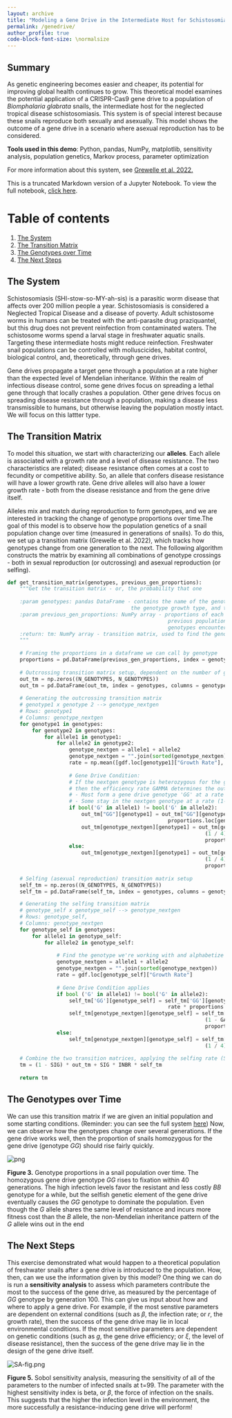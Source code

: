 ```yaml
---
layout: archive
title: "Modeling a Gene Drive in the Intermediate Host for Schistosomiasis, a Neglected Tropical Disease"
permalink: /genedrive/
author_profile: true
code-block-font-size: \normalsize
---
```


## Summary

As genetic engineering becomes easier and cheaper, its potential for improving global health continues to grow. This theoretical model examines the potential application of a CRISPR-Cas9 gene drive to a population of *Biomphalaria glabrata* snails, the intermediate host for the neglected tropical disease schistosomiasis. This system is of special interest because these snails reproduce both sexually and asexually. This model shows the outcome of a gene drive in a scenario where asexual reproduction has to be considered.

**Tools used in this demo**: Python, pandas, NumPy, matplotlib, sensitivity analysis, population genetics, Markov process, parameter optimization

For more information about this system, see [Grewelle et al. 2022.](https://journals.plos.org/plosntds/article?id=10.1371/journal.pntd.0010894)

This is a truncated Markdown version of a Jupyter Notebook. To view the full notebook, [click here](https://github.com/ChloeRickards/chloerickards.github.io/blob/master/files/GeneDriveModel_full.ipynb).

# Table of contents
1. [The System](#system)
2. [The Transition Matrix](#tm)
3. [The Genotypes over Time](#genotypes)
4. [The Next Steps](#nextsteps)


## The System <a name="system"></a>

Schistosomiasis (SHI-stow-so-MY-ah-sis) is a parasitic worm disease that affects over 200 million people a year. Schistosomiasis is considered a Neglected Tropical Disease and a disease of poverty. Adult schistosome worms in humans can be treated with the anti-parasite drug praziquantel, but this drug does not prevent reinfection from contaminated waters. The schistosome worms spend a larval stage in freshwater aquatic snails. Targeting these intermediate hosts might reduce reinfection. Freshwater snail populations can be controlled with molluscicides, habitat control, biological control, and, theoretically, through gene drives.

Gene drives propagate a target gene through a population at a rate higher than the expected level of Mendelian inheritance. Within the realm of infectious disease control, some gene drives focus on spreading a lethal gene through that locally crashes a population. Other gene drives focus on spreading disease resistance through a population, making a disease less transmissible to humans, but otherwise leaving the population mostly intact. We will focus on this lattter type.

## The Transition Matrix <a name="tm"></a>

To model this situation, we start with characterizing our **alleles**. Each allele is associated with a growth rate and a level of disease resistance. The two characteristics are related; disease resistance often comes at a cost to fecundity or competitive ability. So, an allele that confers disease resistance will have a lower growth rate. Gene drive alleles will also have a lower growth rate - both from the disease resistance and from the gene drive itself. 

Alleles mix and match during reproduction to form genotypes, and we are interested in tracking the change of genotype proportions over time.The goal of this model is to observe how the population genetics of a snail population change over time (measured in generations of snails). To do this, we set up a transition matrix (Grewelle et al. 2022), which tracks how genotypes change from one generation to the next. The following algorithm constructs the matrix by examining all combinations of genotype crossings - both in sexual reproduction (or outcrossing) and asexual reproduction (or selfing).

```python
def get_transition_matrix(genotypes, previous_gen_proportions):
    """Get the transition matrix - or, the probability that one 
 
    :param genotypes: pandas DataFrame - contains the name of the genotypes (as a combination of allele letters),
                                        the genotype growth type, and the genotype disease resistance
    :param previous_gen_proportions: NumPy array - proportions of each genotype in the total population, from the
                                                    previous population. Used to find the likelihood of that two
                                                    genotypes encounter each other in sexual reproduction
    :return: tm: NumPy array - transition matrix, used to find the genotype population proportions in the next generation
    """
        
    # Framing the proportions in a dataframe we can call by genotype
    proportions = pd.DataFrame(previous_gen_proportions, index = genotypes)
    
    # Outcrossing transition matrix setup, dependent on the number of genotypes in our system (N_GENOTYPES)
    out_tm = np.zeros((N_GENOTYPES, N_GENOTYPES))
    out_tm = pd.DataFrame(out_tm, index = genotypes, columns = genotypes)
    
    # Generating the outcrossing transition matrix
    # genotype1 x genotype 2 --> genotype_nextgen
    # Rows: genotype1
    # Columns: genotype_nextgen
    for genotype1 in genotypes:
        for genotype2 in genotypes:
            for allele1 in genotype1:
                for allele2 in genotype2:
                    genotype_nextgen = allele1 + allele2
                    genotype_nextgen = "".join(sorted(genotype_nextgen)) # alphabetize the genotype
                    rate = np.mean([gdf.loc[genotype1]["Growth Rate"], gdf.loc[genotype2]["Growth Rate"]])
                        
                    # Gene Drive Condition:
                    # If the nextgen genotype is heterozygous for the gene drive,
                    # then the efficiency rate GAMMA determines the outcomes
                    # - Most form a gene drive genotype 'GG' at a rate GAMMA
                    # - Some stay in the nextgen genotype at a rate (1-GAMMA)
                    if bool('G' in allele1) != bool('G' in allele2):
                        out_tm["GG"][genotype1] = out_tm["GG"][genotype1] + GAMMA * (1 / 4) * rate * 
                                                    proportions.loc[genotype1][0] * proportions.loc[genotype2][0]
                        out_tm[genotype_nextgen][genotype1] = out_tm[genotype_nextgen][genotype1] + (1 - GAMMA) *
                                                                (1 / 4) * rate * proportions.loc[genotype1][0] * 
                                                                proportions.loc[genotype2][0]
                    else:
                        out_tm[genotype_nextgen][genotype1] = out_tm[genotype_nextgen][genotype1] + 
                                                                (1 / 4) * rate * proportions.loc[genotype1][0] * 
                                                                proportions.loc[genotype2][0]
    
    # Selfing (asexual reproduction) transition matrix setup
    self_tm = np.zeros((N_GENOTYPES, N_GENOTYPES))
    self_tm = pd.DataFrame(self_tm, index = genotypes, columns = genotypes)

    # Generating the selfing transition matrix
    # genotype_self x genotype_self --> genotype_nextgen
    # Rows: genotype_self,
    # Columns: genotype_nextgen
    for genotype_self in genotypes:
        for allele1 in genotype_self:
            for allele2 in genotype_self:
            
                # Find the genotype we're working with and alphabetize it
                genotype_nextgen = allele1 + allele2
                genotype_nextgen = "".join(sorted(genotype_nextgen))
                rate = gdf.loc[genotype_self]["Growth Rate"]
            
                # Gene Drive Condition applies
                if bool ('G' in allele1) != bool('G' in allele2):
                    self_tm['GG'][genotype_self] = self_tm['GG'][genotype_self] + GAMMA * (1 / 4) * 
                                                    rate * proportions.loc[genotype_self][0]
                    self_tm[genotype_nextgen][genotype_self] = self_tm[genotype_nextgen][genotype_self] + 
                                                                (1 - GAMMA) * (1 / 4) * rate * 
                                                                proportions.loc[genotype_self][0]
                else:
                    self_tm[genotype_nextgen][genotype_self] = self_tm[genotype_nextgen][genotype_self] + 
                                                                (1 / 4) * rate * proportions.loc[genotype_self][0]
    
    # Combine the two transition matrices, applying the selfing rate (SIG) and the inbreeding cost (INBR)
    tm = (1 - SIG) * out_tm + SIG * INBR * self_tm
    
    return tm
```



## The Genotypes over Time <a name="genotypes"></a>

We can use this transition matrix if we are given an initial population and some starting conditions. (Reminder: you can see the full system [here](https://github.com/ChloeRickards/chloerickards.github.io/blob/master/files/GeneDriveModel_full.ipynb)) Now, we can observe how the genotypes change over several generations. If the gene drive works well, then the proportion of snails homozygous for the gene drive (genotype $GG$) should rise fairly quickly.

![png](notebooks_Snails_15_0.png)

**Figure 3.** Genotype proportions in a snail population over time. The homozygous gene drive genotype $GG$ rises to fixation within 40 generations. The high infection levels favor the resistant and less costly $BB$ genotype for a while, but the selfish genetic element of the gene drive eventually causes the $GG$ genotype to dominate the population. Even though the $G$ allele shares the same level of resistance and incurs more fitness cost than the $B$ allele, the non-Mendelian inheritance pattern of the $G$ allele wins out in the end

## The Next Steps <a name="nextsteps"></a>

This exercise demonstrated what would happen to a theoretical population of freshwater snails after a gene drive is introduced to the population. How, then, can we use the information given by this model? One thing we can do is run a **sensitivity analysis** to assess which parameters contribute the most to the success of the gene drive, as measured by the percentage of $GG$ genotype by generation 100. This can give us input about how and where to apply a gene drive. For example, if the most senstive parameters are dependent on external conditions (such as $\beta$, the infection rate; or $r$, the growth rate), then the success of the gene drive may lie in local environmental conditions. If the most sensitive parameters are dependent on genetic conditions (such as $g$, the gene drive efficiency; or $\xi$, the level of disease resistance), then the success of the gene drive may lie in the design of the gene drive itself.

![SA-fig.png](SA-fig.png)

**Figure 5.** Sobol sensitivity analysis, measuring the sensitivity of all of the parameters to the number of infected snails at t=99. The parameter with the highest sensitivity index is beta, or $\beta$, the force of infection on the snails. This suggests that the higher the infection level in the environment, the more successfully a resistance-inducing gene drive will perform!
